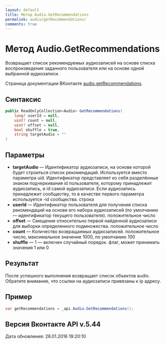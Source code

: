 ```yaml
---
layout: default
title: Метод Audio.GetRecommendations
permalink: audio/getRecommendations/
comments: true
---
```

# Метод Audio.GetRecommendations
Возвращает список рекомендуемых аудиозаписей на основе списка воспроизведения заданного пользователя или на основе одной выбранной аудиозаписи.

Страница документации ВКонтакте [audio.getRecommendations](https://vk.com/dev/audio.getRecommendations).

## Синтаксис
``` csharp
public ReadOnlyCollection<Audio> GetRecommendations(
	long? userId = null,
	uint? count = null,
	uint? offset = null,
	bool shuffle = true,
	string targetAudio = ""
)
```

## Параметры
+ **targetAudio** — Идентификатор аудиозаписи, на основе которой будет строиться список рекомендаций. Используется вместо параметра uid. Идентификатор представляет из себя разделённые знаком подчеркивания id пользователя, которому принадлежит аудиозапись, и id самой аудиозаписи. Если аудиозапись принадлежит сообществу, то в качестве первого параметра используется -id сообщества. строка
+ **userId** — Идентификатор пользователя для получения списка рекомендаций на основе его набора аудиозаписей (по умолчанию — идентификатор текущего пользователя). положительное число
+ **offset** — Смещение относительно первой найденной аудиозаписи для выборки определенного подмножества. положительное число
+ **count** — Количество возвращаемых аудиозаписей. положительное число, максимальное значение 1000, по умолчанию 100
+ **shuffle** — 1 — включен случайный порядок. флаг, может принимать значения 1 или 0

## Результат
После успешного выполнения возвращает список объектов audio. Обратите внимание, что ссылки на аудиозаписи привязаны к ip адресу.

## Пример
``` csharp
var getRecommendations = _api.Audio.GetRecommendations();
```

## Версия Вконтакте API v.5.44
Дата обновления: 26.01.2016 19:20:10
